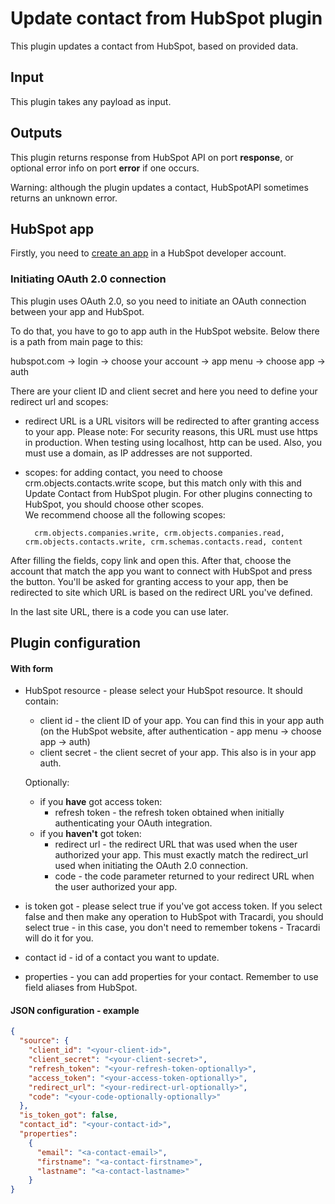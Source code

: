 # Update contact from HubSpot plugin

This plugin updates a contact from HubSpot, based on provided data.

## Input
This plugin takes any payload as input.

## Outputs
This plugin returns response from HubSpot API on port **response**, or optional
error info on port **error** if one occurs.

Warning: although the plugin updates a contact, HubSpotAPI sometimes returns an unknown error.

## HubSpot app
Firstly, you need to [create an app](https://legacydocs.hubspot.com/docs/faq/how-do-i-create-an-app-in-hubspot) in 
a HubSpot developer account.

### Initiating OAuth 2.0 connection
This plugin uses OAuth 2.0, so you need to initiate an OAuth connection between your app and HubSpot.

To do that, you have to go to app auth in the HubSpot website. Below there is a path from main page to 
this:

hubspot.com -> login -> choose your account -> app menu -> choose app -> auth 

There are your client ID and client secret and here you need to define your redirect url and scopes:

* redirect URL is a URL visitors will be redirected to after granting access to your app. Please note: For 
  security reasons, this URL must use https in production. When testing using localhost, http can be used. 
  Also, you must use a domain, as IP addresses are not supported.
  
* scopes: for adding contact, you need to choose crm.objects.contacts.write scope, but this match only with this 
  and Update Contact from HubSpot plugin. For other plugins connecting to HubSpot, you should choose other scopes.   
  We recommend choose all the following scopes: 
  
        crm.objects.companies.write, crm.objects.companies.read, crm.objects.contacts.write, crm.schemas.contacts.read, content


After filling the fields, copy link and open this. After that, choose the account that match the app you want to
connect with HubSpot and press the button. You'll be asked for granting access to your app, then be redirected to 
site which URL is based on the redirect URL you've defined. 

In the last site URL, there is a code you can use later.


## Plugin configuration

#### With form
* HubSpot resource - please select your HubSpot resource. It should contain: 
    * client id - the client ID of your app. You can find this in your app auth (on the HubSpot 
      website, after authentication - app menu -> choose app -> auth)
    * client secret - the client secret of your app. This also is in your app auth.
  
  Optionally:
    * if you **have** got access token:
      * refresh token - the refresh token obtained when initially authenticating your OAuth integration.
    * if you **haven't** got token:
      * redirect url - the redirect URL that was used when the user authorized your app. This must exactly match 
        the redirect_url used when initiating the OAuth 2.0 connection.
      * code - the code parameter returned to your redirect URL when the user authorized your app.
* is token got - please select true if you've got access token. If you select false and then make any operation 
  to HubSpot with Tracardi, you should select true - in this case, you don't need to remember tokens - Tracardi
  will do it for you.
* contact id - id of a contact you want to update.
* properties - you can add properties for your contact. Remember to use field aliases from HubSpot.

#### JSON configuration - example

```json
{
  "source": {
    "client_id": "<your-client-id>",
    "client_secret": "<your-client-secret>",
    "refresh_token": "<your-refresh-token-optionally>",
    "access_token": "<your-access-token-optionally>",
    "redirect_url": "<your-redirect-url-optionally>",
    "code": "<your-code-optionally-optionally>"
  },
  "is_token_got": false,
  "contact_id": "<your-contact-id>",
  "properties":
    {
      "email": "<a-contact-email>",
      "firstname": "<a-contact-firstname>",
      "lastname": "<a-contact-lastname>"
    }
}
```
